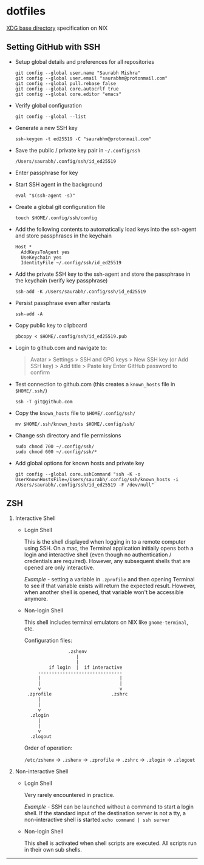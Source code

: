 # dotfiles

[XDG base directory][1] specification on NIX


## Setting GitHub with SSH

+ Setup global details and preferences for all repositories

  ```
  git config --global user.name "Saurabh Mishra"
  git config --global user.email "saurabhm@protonmail.com"
  git config --global pull.rebase false
  git config --global core.autocrlf true
  git config --global core.editor "emacs"
  ```

+ Verify global configuration

  `git config --global --list`

+ Generate a new SSH key

  `ssh-keygen -t ed25519 -C "saurabhm@protonmail.com"`

+ Save the public / private key pair in `~/.config/ssh`

  `/Users/saurabh/.config/ssh/id_ed25519`

+ Enter passphrase for key

+ Start SSH agent in the background

  `eval "$(ssh-agent -s)"`

+ Create a global git configuration file

  `touch $HOME/.config/ssh/config`

+ Add the following contents to automatically load keys into the ssh-agent and store passphrases in the keychain

  ```
  Host *
    AddKeysToAgent yes
    UseKeychain yes
    IdentityFile ~/.config/ssh/id_ed25519
  ```

+ Add the private SSH key to the ssh-agent and store the passphrase in the keychain (verify key passphrase)

  `ssh-add -K /Users/saurabh/.config/ssh/id_ed25519`

+ Persist passphrase even after restarts

  `ssh-add -A`

+ Copy public key to clipboard

  `pbcopy < $HOME/.config/ssh/id_ed25519.pub`

+ Login to github.com and navigate to:

  > Avatar > Settings > SSH and GPG keys > New SSH key (or Add SSH key) > Add title > Paste key
  > Enter GitHub password to confirm

+ Test connection to github.com (this creates a `known_hosts` file in `$HOME/.ssh/`)

  `ssh -T git@github.com`

+ Copy the `known_hosts` file to `$HOME/.config/ssh/`

  `mv $HOME/.ssh/known_hosts $HOME/.config/ssh/`

+ Change ssh directory and file permissions

  ```
  sudo chmod 700 ~/.config/ssh/
  sudo chmod 600 ~/.config/ssh/*
  ```

+ Add global options for known hosts and private key

  `git config --global core.sshCommand "ssh -K -o UserKnownHostsFile=/Users/saurabh/.config/ssh/known_hosts -i /Users/saurabh/.config/ssh/id_ed25519 -F /dev/null"`


## ZSH

1. Interactive Shell

   + Login Shell

     This is the shell displayed when logging in to a remote computer using SSH. On a mac, the Terminal application initially opens both a login and interactive shell (even though no authentication / credentials are required). However, any subsequent shells that are opened are only interactive.

     *Example* - setting a variable in `.zprofile` and then opening Terminal to see if that variable exists will return the expected result. However, when another shell is opened, that variable won't be accessible anymore.

   + Non-login Shell

     This shell includes terminal emulators on NIX like `gnome-terminal`, etc.

     Configuration files:
     ```
                     .zshenv
                        |
                        |
              if login  |  if interactive
          -------------------------------
          |                             |
          |                             |
          v                             v
      .zprofile                      .zshrc
          |
          |
          v
       .zlogin
          |
          |
          v
       .zlogout
      ```

     Order of operation:

     `/etc/zshenv` -> `.zshenv` -> `.zprofile` -> `.zshrc` -> `.zlogin` -> `.zlogout`

2. Non-interactive Shell

   + Login Shell

     Very rarely encountered in practice.

     *Example* - SSH can be launched without a command to start a login shell. If the standard input of the destination server is not a tty, a non-interactive shell is started:`echo command | ssh server`

   + Non-login Shell

     This shell is activated when shell scripts are executed. All scripts run in their own sub shells.

----

[1]: https://wiki.archlinux.org/index.php/XDG_Base_Directory
